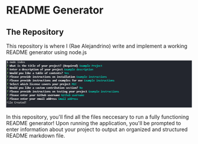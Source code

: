 # README Generator

## The Repository

This repository is where I (Rae Alejandrino) write and implement a working README generator using node.js

<img src="./src/Images/readmescreenshot.png" />

In this repository, you'll find all the files neccesary to run a fully functioning README generator! Upon running the application, you'll be prompted to enter information about your project to output an organized and structured README markdown file. 